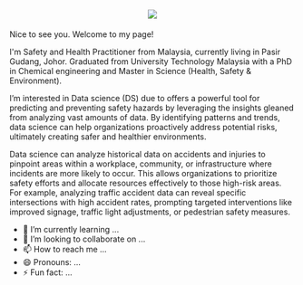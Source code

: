<h1 align="center">
    <img src="https://readme-typing-svg.herokuapp.com/?font=Righteous&size=35&center=true&vCenter=true&width=700&height=70&color=black&duration=4000&lines=Hello+World!+This+is+Dr+Leynz+Sahak" />
</h1>

Nice to see you. Welcome to my page!<br>

I'm Safety and Health Practitioner from  Malaysia, currently living in Pasir Gudang, Johor. Graduated from University Technology Malaysia with a PhD in Chemical engineering and Master in Science (Health, Safety & Environment).  

I’m interested in Data science (DS) due to offers a powerful tool for predicting and preventing safety hazards by leveraging the insights gleaned from analyzing vast amounts of data. By identifying patterns and trends, data science can help organizations proactively address potential risks, ultimately creating safer and healthier environments.

Data science can analyze historical data on accidents and injuries to pinpoint areas within a workplace, community, or infrastructure where incidents are more likely to occur. This allows organizations to prioritize safety efforts and allocate resources effectively to those high-risk areas. For example, analyzing traffic accident data can reveal specific intersections with high accident rates, prompting targeted interventions like improved signage, traffic light adjustments, or pedestrian safety measures.

- 🌱 I’m currently learning ...
- 💞️ I’m looking to collaborate on ...
- 📫 How to reach me ...
- 😄 Pronouns: ...
- ⚡ Fun fact: ...

<!---
LeynzSahak/LeynzSahak is a ✨ special ✨ repository because its `README.md` (this file) appears on your GitHub profile.
You can click the Preview link to take a look at your changes.
--->

